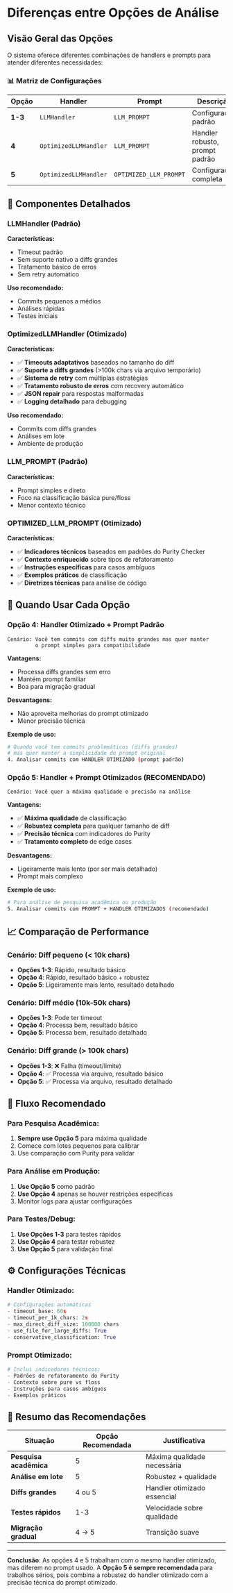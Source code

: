# Diferenças entre Opções de Análise

## Visão Geral das Opções

O sistema oferece diferentes combinações de handlers e prompts para atender diferentes necessidades:

### 📊 Matriz de Configurações

| Opção | Handler | Prompt | Descrição | Recomendação |
|-------|---------|--------|-----------|--------------|
| **1-3** | `LLMHandler` | `LLM_PROMPT` | Configuração padrão | Uso geral |
| **4** | `OptimizedLLMHandler` | `LLM_PROMPT` | Handler robusto, prompt padrão | Diffs grandes |
| **5** | `OptimizedLLMHandler` | `OPTIMIZED_LLM_PROMPT` | Configuração completa | **Máxima qualidade** |

## 🔧 Componentes Detalhados

### LLMHandler (Padrão)
**Características:**
- Timeout padrão
- Sem suporte nativo a diffs grandes
- Tratamento básico de erros
- Sem retry automático

**Uso recomendado:**
- Commits pequenos a médios
- Análises rápidas
- Testes iniciais

### OptimizedLLMHandler (Otimizado)
**Características:**
- ✅ **Timeouts adaptativos** baseados no tamanho do diff
- ✅ **Suporte a diffs grandes** (>100k chars via arquivo temporário)
- ✅ **Sistema de retry** com múltiplas estratégias
- ✅ **Tratamento robusto de erros** com recovery automático
- ✅ **JSON repair** para respostas malformadas
- ✅ **Logging detalhado** para debugging

**Uso recomendado:**
- Commits com diffs grandes
- Análises em lote
- Ambiente de produção

### LLM_PROMPT (Padrão)
**Características:**
- Prompt simples e direto
- Foco na classificação básica pure/floss
- Menor contexto técnico

### OPTIMIZED_LLM_PROMPT (Otimizado)
**Características:**
- ✅ **Indicadores técnicos** baseados em padrões do Purity Checker
- ✅ **Contexto enriquecido** sobre tipos de refatoramento
- ✅ **Instruções específicas** para casos ambíguos
- ✅ **Exemplos práticos** de classificação
- ✅ **Diretrizes técnicas** para análise de código

## 🎯 Quando Usar Cada Opção

### Opção 4: Handler Otimizado + Prompt Padrão
```
Cenário: Você tem commits com diffs muito grandes mas quer manter 
         o prompt simples para compatibilidade
```

**Vantagens:**
- Processa diffs grandes sem erro
- Mantém prompt familiar
- Boa para migração gradual

**Desvantagens:**
- Não aproveita melhorias do prompt otimizado
- Menor precisão técnica

**Exemplo de uso:**
```bash
# Quando você tem commits problemáticos (diffs grandes)
# mas quer manter a simplicidade do prompt original
4. Analisar commits com HANDLER OTIMIZADO (prompt padrão)
```

### Opção 5: Handler + Prompt Otimizados (RECOMENDADO)
```
Cenário: Você quer a máxima qualidade e precisão na análise
```

**Vantagens:**
- ✅ **Máxima qualidade** de classificação
- ✅ **Robustez completa** para qualquer tamanho de diff
- ✅ **Precisão técnica** com indicadores do Purity
- ✅ **Tratamento completo** de edge cases

**Desvantagens:**
- Ligeiramente mais lento (por ser mais detalhado)
- Prompt mais complexo

**Exemplo de uso:**
```bash
# Para análise de pesquisa acadêmica ou produção
5. Analisar commits com PROMPT + HANDLER OTIMIZADOS (recomendado)
```

## 📈 Comparação de Performance

### Cenário: Diff pequeno (< 10k chars)
- **Opções 1-3**: Rápido, resultado básico
- **Opção 4**: Rápido, resultado básico + robustez
- **Opção 5**: Ligeiramente mais lento, resultado detalhado

### Cenário: Diff médio (10k-50k chars)
- **Opções 1-3**: Pode ter timeout
- **Opção 4**: Processa bem, resultado básico
- **Opção 5**: Processa bem, resultado detalhado

### Cenário: Diff grande (> 100k chars)
- **Opções 1-3**: ❌ Falha (timeout/limite)
- **Opção 4**: ✅ Processa via arquivo, resultado básico
- **Opção 5**: ✅ Processa via arquivo, resultado detalhado

## 🔄 Fluxo Recomendado

### Para Pesquisa Acadêmica:
1. **Sempre use Opção 5** para máxima qualidade
2. Comece com lotes pequenos para calibrar
3. Use comparação com Purity para validar

### Para Análise em Produção:
1. **Use Opção 5** como padrão
2. **Use Opção 4** apenas se houver restrições específicas
3. Monitor logs para ajustar configurações

### Para Testes/Debug:
1. **Use Opções 1-3** para testes rápidos
2. **Use Opção 4** para testar robustez
3. **Use Opção 5** para validação final

## ⚙️ Configurações Técnicas

### Handler Otimizado:
```python
# Configurações automáticas
- timeout_base: 60s
- timeout_per_1k_chars: 2s
- max_direct_diff_size: 100000 chars
- use_file_for_large_diffs: True
- conservative_classification: True
```

### Prompt Otimizado:
```python
# Inclui indicadores técnicos:
- Padrões de refatoramento do Purity
- Contexto sobre pure vs floss
- Instruções para casos ambíguos
- Exemplos práticos
```

## 🎯 Resumo das Recomendações

| Situação | Opção Recomendada | Justificativa |
|----------|-------------------|---------------|
| **Pesquisa acadêmica** | 5 | Máxima qualidade necessária |
| **Análise em lote** | 5 | Robustez + qualidade |
| **Diffs grandes** | 4 ou 5 | Handler otimizado essencial |
| **Testes rápidos** | 1-3 | Velocidade sobre qualidade |
| **Migração gradual** | 4 → 5 | Transição suave |

---

**Conclusão**: As opções 4 e 5 trabalham com o mesmo handler otimizado, mas diferem no prompt usado. A **Opção 5 é sempre recomendada** para trabalhos sérios, pois combina a robustez do handler otimizado com a precisão técnica do prompt otimizado.
